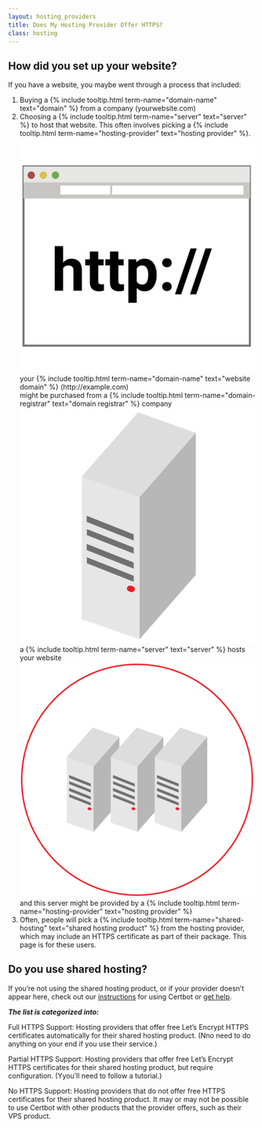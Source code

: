```yaml
---
layout: hosting_providers
title: Does My Hosting Provider Offer HTTPS?
class: hosting
---
```


## How did you set up your website?

If you have a website, you maybe went through a process that included:
<ol>
  <li>
    Buying a {% include tooltip.html term-name="domain-name" text="domain" %} from a company (yourwebsite.com)
  </li>
  <li>
    Choosing a {% include tooltip.html term-name="server" text="server" %} to host that website. This often involves picking a {% include tooltip.html term-name="hosting-provider" text="hosting provider" %}.
    <div class="three-col">
      <div class="col">
        <img src="/images/HTTPsite.svg">
        <div class="text-wrapper">
          <span>
            your {% include tooltip.html term-name="domain-name" text="website domain" %} (http://example.com)<br/>
            might be purchased from a {% include tooltip.html term-name="domain-registrar" text="domain registrar" %} company
          </span>
        </div>
      </div>
      <div class="col">
        <img src="/images/Server.svg">
        <div class="text-wrapper">
          <span>
            a {% include tooltip.html term-name="server" text="server" %} hosts your website
          </span>
        </div>
      </div>
      <div class="col">
        <img src="/images/HostingProvidersServers.svg">
        <div class="text-wrapper">
          <span>
            and this server might be provided by a {% include tooltip.html term-name="hosting-provider" text="hosting provider" %}
          </span>
        </div>
      </div>
    </div>
  </li>
  <li>
    Often, people will pick a {% include tooltip.html term-name="shared-hosting" text="shared hosting product" %} from the hosting provider, which may include an HTTPS certificate as part of their package. This page is for these users.
  </li>
</ol>

## Do you use shared hosting?

If you’re not using the shared hosting product, or if your provider doesn’t appear here, check out our [instructions](/instructions) for using Certbot or [get help](/help).

**_The list is categorized into:_**

Full HTTPS Support: Hosting providers that offer free Let’s Encrypt HTTPS certificates automatically for their shared hosting product. (Nno need to do anything on your end if you use their service.)

Partial HTTPS Support: Hosting providers that offer free Let’s Encrypt HTTPS certificates for their shared hosting product, but require configuration. (Yyou’ll need to follow a tutorial.)

No HTTPS Support: Hosting providers that do not offer free HTTPS certificates for their shared hosting product. It may or may not be possible to use Certbot with other products that the provider offers, such as their VPS product.
